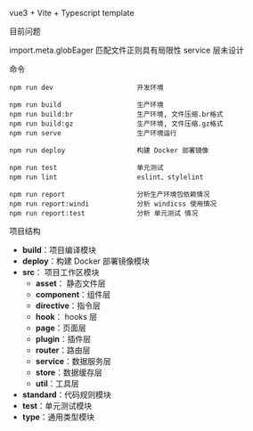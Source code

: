 vue3 + Vite + Typescript template

目前问题

import.meta.globEager 匹配文件正则具有局限性
service 层未设计

命令

```
npm run dev                     开发环境

npm run build                   生产环境
npm run build:br                生产环境, 文件压缩.br格式
npm run build:gz                生产环境, 文件压缩.gz格式
npm run serve                   生产环境运行

npm run deploy                  构建 Docker 部署镜像

npm run test                    单元测试
npm run lint                    eslint、stylelint

npm run report                  分析生产环境包依赖情况
npm run report:windi            分析 windicss 使用情况
npm run report:test             分析 单元测试 情况

```

项目结构

- **build**：项目编译模块
- **deploy**：构建 Docker 部署镜像模块
- **src**： 项目工作区模块
  - **asset**： 静态文件层
  - **component**：组件层
  - **directive**：指令层
  - **hook**： hooks 层
  - **page**：页面层
  - **plugin**：插件层
  - **router**：路由层
  - **service**：数据服务层
  - **store**：数据缓存层
  - **util**：工具层
- **standard**：代码规则模块
- **test**：单元测试模块
- **type**：通用类型模块